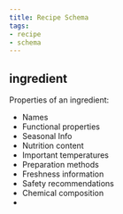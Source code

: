 ```yaml
---
title: Recipe Schema
tags:
- recipe
- schema
---
```


## ingredient
Properties of an ingredient:
* Names
* Functional properties
* Seasonal Info
* Nutrition content
* Important temperatures
* Preparation methods
* Freshness information
* Safety recommendations
* Chemical composition
* 